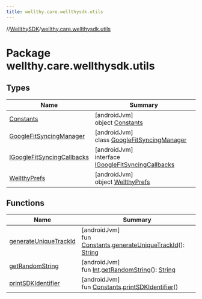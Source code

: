 ```yaml
---
title: wellthy.care.wellthysdk.utils
---
```

//[WellthySDK](../../index.html)/[wellthy.care.wellthysdk.utils](index.html)



# Package wellthy.care.wellthysdk.utils



## Types


| Name | Summary |
|---|---|
| [Constants](-constants/index.html) | [androidJvm]<br>object [Constants](-constants/index.html) |
| [GoogleFitSyncingManager](-google-fit-syncing-manager/index.html) | [androidJvm]<br>class [GoogleFitSyncingManager](-google-fit-syncing-manager/index.html) |
| [IGoogleFitSyncingCallbacks](-i-google-fit-syncing-callbacks/index.html) | [androidJvm]<br>interface [IGoogleFitSyncingCallbacks](-i-google-fit-syncing-callbacks/index.html) |
| [WellthyPrefs](-wellthy-prefs/index.html) | [androidJvm]<br>object [WellthyPrefs](-wellthy-prefs/index.html) |


## Functions


| Name | Summary |
|---|---|
| [generateUniqueTrackId](generate-unique-track-id.html) | [androidJvm]<br>fun [Constants](-constants/index.html).[generateUniqueTrackId](generate-unique-track-id.html)(): [String](https://kotlinlang.org/api/latest/jvm/stdlib/kotlin/-string/index.html) |
| [getRandomString](get-random-string.html) | [androidJvm]<br>fun [Int](https://kotlinlang.org/api/latest/jvm/stdlib/kotlin/-int/index.html).[getRandomString](get-random-string.html)(): [String](https://kotlinlang.org/api/latest/jvm/stdlib/kotlin/-string/index.html) |
| [printSDKIdentifier](print-s-d-k-identifier.html) | [androidJvm]<br>fun [Constants](-constants/index.html).[printSDKIdentifier](print-s-d-k-identifier.html)() |

